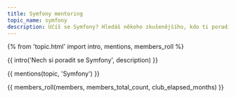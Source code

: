 ```yaml
---
title: Symfony mentoring
topic_name: symfony
description: Učíš se Symfony? Hledáš někoho zkušenějšího, kdo ti poradí, když se zasekneš? Kdo ti ukáže správné postupy a nasměruje tě na kvalitní návody nebo kurzy?
---
```

{% from 'topic.html' import intro, mentions, members_roll %}

{{ intro('Nech si poradit se Symfony', description) }}

{{ mentions(topic, 'Symfony') }}

{{ members_roll(members, members_total_count, club_elapsed_months) }}
